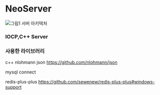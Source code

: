 # NeoServer
![그림1](https://github.com/ash5270/NeoServer/assets/48472256/05d515c2-e226-421c-8012-68cf8b1cc552)
서버 아키텍처 

### IOCP,C++ Server 


### 사용한 라이브러리
c++ nlohmann json  https://github.com/nlohmann/json  

mysql connect 

redis-plus-plus    https://github.com/sewenew/redis-plus-plus#windows-support

